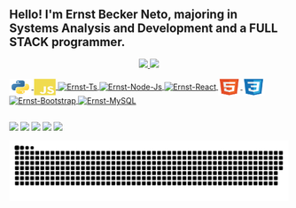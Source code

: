 ## Hello! I'm Ernst Becker Neto, majoring in Systems Analysis and Development and a FULL STACK programmer.
<div align="center">
  <a href="https://github.com/ErnstBeckerNeto">
  <img height="150em" src="https://github-readme-stats.vercel.app/api?username=ernstbeckerneto&show_icons=true&theme=gotham&include_all_commits=true&count_private=true"/>
  <img height="150em" src="https://github-readme-stats.vercel.app/api/top-langs/?username=ernstbeckerneto&layout=compact&langs_count=4&theme=gotham"/>
</div>

<div style="display: inline_block"><br>
  <img align="center" alt="Ernst-Py" height="30" width="40" src="https://raw.githubusercontent.com/devicons/devicon/master/icons/python/python-original.svg">

  <img align="center" alt="Ernst-Js" height="30" width="40" src="https://raw.githubusercontent.com/devicons/devicon/master/icons/javascript/javascript-plain.svg">

  <img align="center" alt="Ernst-Ts" height="30" width="40" src="https://cdn.jsdelivr.net/gh/devicons/devicon/icons/typescript/typescript-original.svg">
  
  <img align="center" alt="Ernst-Node-Js" height="30" width="40" src="https://cdn.jsdelivr.net/gh/devicons/devicon/icons/nodejs/nodejs-original.svg">
  
  <img align="center" alt="Ernst-React" height="30" width="40" src="https://cdn.jsdelivr.net/gh/devicons/devicon/icons/react/react-original.svg">
  
  <img align="center" alt="Ernst-HTML" height="30" width="40" src="https://raw.githubusercontent.com/devicons/devicon/master/icons/html5/html5-original.svg">
  
  <img align="center" alt="Ernst-CSS" height="30" width="40" src="https://raw.githubusercontent.com/devicons/devicon/master/icons/css3/css3-original.svg">
  
  <img align="center" alt="Ernst-Bootstrap" height="30" width="40" src="https://cdn.jsdelivr.net/gh/devicons/devicon/icons/bootstrap/bootstrap-original.svg">
  
  <img align="center" alt="Ernst-MySQL" height="50" width="60" src="https://cdn.jsdelivr.net/gh/devicons/devicon/icons/mysql/mysql-original-wordmark.svg">
  
</div>
  
  ##

<div> 
  <a href="https://www.youtube.com/channel/UCVqOAIhGFiG-eJljsq1ELLw" target="_blank"><img src="https://img.shields.io/badge/YouTube-FF0000?style=for-the-badge&logo=youtube&logoColor=white" target="_blank"></a>
  <a href="https://instagram.com/ernst_becker_neto/" target="_blank"><img src="https://img.shields.io/badge/-Instagram-%23E4405F?style=for-the-badge&logo=instagram&logoColor=white" target="_blank"></a>
  <a href="https://twitter.com/ErnstBeckerNeto" target="_blank"><img src="https://img.shields.io/badge/Twitter-1DA1F2?style=for-the-badge&logo=twitter&logoColor=white" target="_blank"></a>
  <a href="https://www.twitch.tv/TheZorgoth" target="_blank"><img src="https://img.shields.io/badge/Twitch-9146FF?style=for-the-badge&logo=twitch&logoColor=white" target="_blank"></a>
  <a href = "mailto:ernst.becker.neto@gmail.com"><img src="https://img.shields.io/badge/-Gmail-%23333?style=for-the-badge&logo=gmail&logoColor=white" target="_blank"></a>
</div>

![Snake animation](https://github.com/ernstbeckerneto/ernstbeckerneto/blob/output/github-contribution-grid-snake.svg)
 
